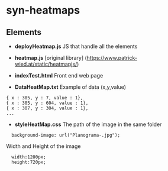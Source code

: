 # syn-heatmaps

## Elements

- **deployHeatmap.js**
JS that handle all the elements

- **heatmap.js**
[original library] (https://www.patrick-wied.at/static/heatmapjs/)

- **indexTest.html**
Front end web page

- **DataHeatMap.txt**
Example of data (x,y,value)
```
{ x : 305, y : 7, value : 1},
{ x : 305, y : 604, value : 1},
{ x : 307, y : 304, value : 1},
...
```

- **styleHeatMap.css**
The path of the image in the same folder
```
  background-image: url("Planograma-.jpg");
```
Width and Height of the image
```
  width:1200px; 
  height:720px;
```
